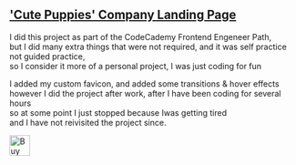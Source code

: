 <h2><a href="https://monacodelisa.github.io/Cute-Puppies-Company-Landing-Page/" target="_blank">'Cute Puppies' Company Landing Page</a></h2>

<p> I did this project as part of the CodeCademy Frontend Engeneer Path, <br>
  but I did many extra things that were not required, and it was self practice not guided practice, <br> 
  so I consider it more of a personal project, I was just coding for fun</p>

<p> I added my custom favicon, and added some transitions & hover effects <br>
  however I did the project after work, after I have been coding for several hours <br>
  so at some point I just stopped because Iwas getting tired <br>and I have not reivisited the project since.</p>


<a href='https://ko-fi.com/monacodelisa' target='_blank'><img height='36' style='border:0px;height:36px;' src='https://cdn.ko-fi.com/cdn/kofi2.png?v=3' border='0' alt='Buy Me a Coffee at ko-fi.com' /></a>

